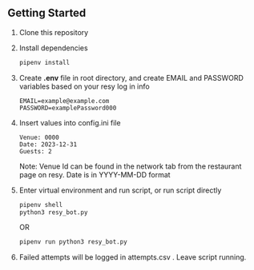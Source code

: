 ## Getting Started

1. Clone this repository

2. Install dependencies

    ```bash
    pipenv install
    ```

3. Create **.env** file in root directory, and create EMAIL and PASSWORD variables based on your resy log in info

    ```
    EMAIL=example@example.com
    PASSWORD=examplePassword000
    ```

4. Insert values into config.ini file

    ```
    Venue: 0000
    Date: 2023-12-31
    Guests: 2
    ```

    Note: Venue Id can be found in the network tab from the restaurant page on resy. Date is in YYYY-MM-DD format

5. Enter virtual environment and run script, or run script directly

    ```bash
    pipenv shell
    python3 resy_bot.py
    ```

    OR

    ```bash
    pipenv run python3 resy_bot.py
    ```

6. Failed attempts will be logged in attempts.csv . Leave script running.

